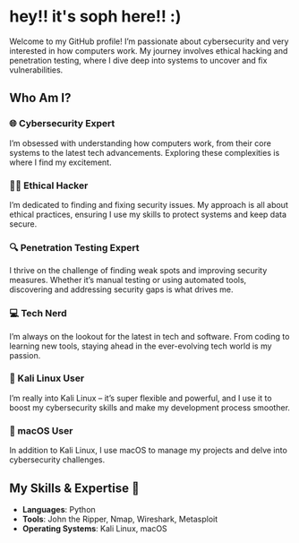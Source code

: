 # hey!! it's soph here!! :) 

Welcome to my GitHub profile! I’m passionate about cybersecurity and very interested in how computers work. My journey involves ethical hacking and penetration testing, where I dive deep into systems to uncover and fix vulnerabilities.

## Who Am I? 

### 🌐 Cybersecurity Expert
I’m obsessed with understanding how computers work, from their core systems to the latest tech advancements. Exploring these complexities is where I find my excitement.

### 🕵️‍♀️ Ethical Hacker
I’m dedicated to finding and fixing security issues. My approach is all about ethical practices, ensuring I use my skills to protect systems and keep data secure.

### 🔍 Penetration Testing Expert 
I thrive on the challenge of finding weak spots and improving security measures. Whether it’s manual testing or using automated tools, discovering and addressing security gaps is what drives me.

### 💻 Tech Nerd
I’m always on the lookout for the latest in tech and software. From coding to learning new tools, staying ahead in the ever-evolving tech world is my passion.

### 🐧 Kali Linux User
I’m really into Kali Linux – it’s super flexible and powerful, and I use it to boost my cybersecurity skills and make my development process smoother.

### 🍏 macOS User
In addition to Kali Linux, I use macOS to manage my projects and delve into cybersecurity challenges.

## My Skills & Expertise 🤪

- **Languages**: Python
- **Tools**: John the Ripper, Nmap, Wireshark, Metasploit
- **Operating Systems**: Kali Linux, macOS
